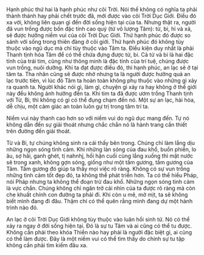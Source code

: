 Hạnh phúc thứ hai là hạnh phúc như cõi Trời. Nói thế không có nghĩa ta phải thành thánh hay phải chết trước đã, mới được vào cõi Trời Dục Giới. Điều đó xa vời, không liên quan gì đến đời sống hiện tại của ta. Nhưng thật ra, người đã vun trồng được bốn đặc tính cao quý (tứ vô lượng Tâm): từ, bi, hỉ và xả, sẽ được hưởng niềm vui của cõi Trời Dục Giới. Thứ hạnh phúc đó được so sánh với sống trong thiên đàng ở cõi giới. Thứ hạnh phúc đó không tùy thuộc vào ngũ dục mà chỉ tùy thuộc vào Tâm ta. Điều kiện duy nhất là phải Thanh tịnh hóa Tâm để có thể chứa đựng được từ, bi. Cả từ và bi là hai đặc tính của trái tim, cũng như thông minh là đặc tính của trí tuệ, chúng được vun trồng, nuôi dưỡng. Khi ta đạt được điều đó, thì hạnh phúc, an lạc sẽ ở tại tâm ta. Tha nhân cũng sẽ được nhờ nhưng ta là người được hưởng quả an lạc trước tiên, vì lúc đó Tâm ta hoàn toàn không phụ thuộc vào những gì xảy ra quanh ta. Người khác nói gì, làm gì, chuyện gì xảy ra hay không ở thế giới này đều không ảnh hưởng đến ta. Khi tim ta đã được ươm trồng Thanh tịnh với Từ, Bi, thì không có gì có thể đụng chạm đến nó. Một sự an lạc, hài hòa, dễ chịu, một cảm giác an toàn luôn gự trị trong tâm trí ta.

Niềm vui này thanh cao hơn so với niềm vui do ngũ dục mang đến. Tự nó không dẫn đến sự giải thoát nhưng chắc chắn nó là hành trang cần thiết trên đường đến giải thoát.

Từ và Bi, tự chúng không sinh ra cái thấy bên trong. Chúng chỉ làm lắng dịu những ngọn sóng tình cảm. Khi những làn sóng của đau khổ, buồn phiền, lo âu, sợ hãi, ganh ghét, tị nahnhj, hối hận cuối cùng lắng xuống thì mặt nước sẽ trong xanh, không gợn sóng, giống như một tấm gương, tấm gương của Tâm. Tấm gương đó giúp ta thấy mọi việc rõ ràng. Không có sự vun trồng những tình cảm tốt đẹp đó, ta không thể phát triển hơn. Ta có thể hiểu Pháp, nói Pháp nhưng ta không thể đoạn trừ đau khổ. Những ngọn sóng tình cảm là vực chắn. Chúng không chỉ ngăn trở cái nhìn của ta được rõ ràng mà còn che khuất chính con đường ta phải đi. Khi còn u mê, mờ mịt, ta sẽ không biết mình đang đi đâu. Thậm chí có thể quên rằng mình đang dự một hành trình nào đó.

An lạc ở cõi Trời Dục Giới không tùy thuộc vào luân hồi sinh tử. Nó có thể xảy ra ngay ở đời sống hiện tại. Đó là sự tu Tâm và ai cũng có thể tu được. Không cần phải theo khóa Thiền nào hay phải là người đặc biệt gì, ai cũng có thể làm được. Đây là một niềm vui có thể tìm thấy do chính sự tu tập không cần phải tìm kiếm đâu xa.